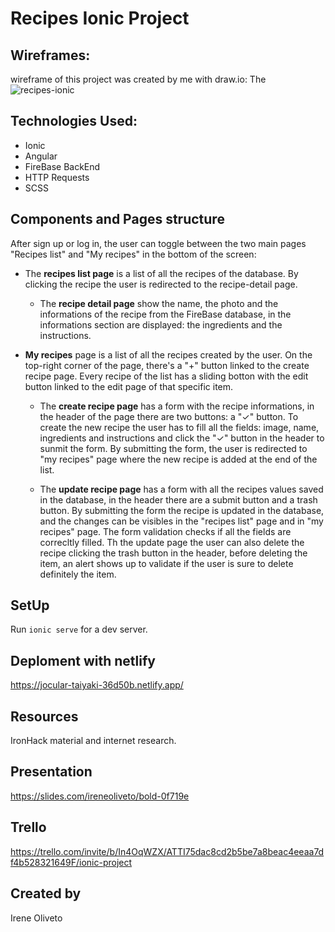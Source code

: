 # Recipes Ionic Project

## Wireframes:
 wireframe of this project was created by me with draw.io:
The![recipes-ionic](https://user-images.githubusercontent.com/106282460/209329035-abfab097-789a-4255-86f6-f9b51eb489e3.png)

## Technologies Used:
* Ionic
* Angular
* FireBase BackEnd
* HTTP Requests
* SCSS

## Components and Pages structure
After sign up or log in, the user can toggle between the two main pages "Recipes list" and "My recipes" in the bottom of the screen:

* The **recipes list page** is a list of all the recipes of the database. By clicking the recipe the user is redirected to the recipe-detail page.

  * The **recipe detail page** show the name, the photo and the informations of the recipe from the FireBase database, in the informations section are displayed: the ingredients and the instructions. 

* **My recipes** page is a list of all the recipes created by the user. On the top-right corner of the page, there's a "+" button linked to the create recipe page. Every recipe of the list has a sliding botton with the edit button linked to the edit page of that specific item.

  * The **create recipe page** has a form with the recipe informations, in the header of the page there are two buttons: a "✓" button. To create the new recipe the user has to fill all the fields: image, name, ingredients and instructions and click the "✓" button in the header to sunmit the form. By submitting the form, the user is redirected to "my recipes" page where the new recipe is added at the end of the list.

  * The **update recipe page** has a form with all the recipes values saved in the database, in the header there are a submit button and a trash button. By submitting the form the recipe is updated in the database, and the changes can be visibles in the "recipes list" page and in "my recipes" page. The form validation checks if all the fields are correcltly filled.
Th the update page the user can also delete the recipe clicking the trash button in the header, before deleting the item, an alert shows up to validate if the user is sure to delete definitely the item. 

## SetUp
Run `ionic serve` for a dev server.

## Deploment with netlify
https://jocular-taiyaki-36d50b.netlify.app/

## Resources
IronHack material and internet research.

## Presentation
https://slides.com/ireneoliveto/bold-0f719e

## Trello
https://trello.com/invite/b/In4OqWZX/ATTI75dac8cd2b5be7a8beac4eeaa7df4b528321649F/ionic-project

## Created by
Irene Oliveto
